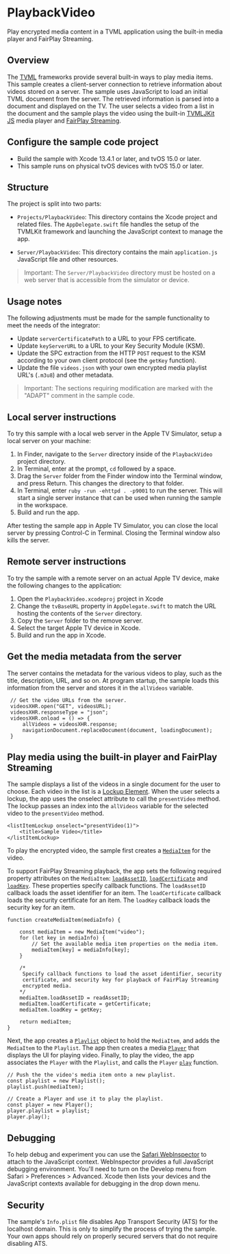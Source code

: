 # PlaybackVideo

Play encrypted media content in a TVML application using the built-in media player and FairPlay Streaming.

## Overview

The [TVML](https://developer.apple.com/documentation/TVML) frameworks provide several built-in ways to play media items. This sample creates a client-server connection to retrieve information about videos stored on a server. The sample uses JavaScript to load an initial TVML document from the server. The retrieved information is parsed into a document and displayed on the TV. The user selects a video from a list in the document and the sample plays the video using the built-in [TVMLJKit JS](https://developer.apple.com/documentation/tvmljs) media player and [FairPlay Streaming](https://developer.apple.com/streaming/fps/).

## Configure the sample code project

* Build the sample with Xcode 13.4.1 or later, and tvOS 15.0 or later.
* This sample runs on physical tvOS devices with tvOS 15.0 or later.

## Structure

The project is split into two parts:

- `Projects/PlaybackVideo`: This directory contains the Xcode project and related files. The `AppDelegate.swift` file handles the setup of the TVMLKit framework and launching the JavaScript context to manage the app.

- `Server/PlaybackVideo`: This directory contains the main `application.js` JavaScript file and other resources. 

> Important: The `Server/PlaybackVideo` directory must be hosted on a web server that is accessible from the simulator or device.

## Usage notes

The following adjustments must be made for the sample functionality to meet the needs of the integrator:
 
- Update `serverCertificatePath` to a URL to your FPS certificate.
- Update `keyServerURL` to a URL to your Key Security Module (KSM).
- Update the SPC extraction from the HTTP `POST` request to the KSM according to your own client protocol (see the `getKey` function).
- Update the file `videos.json` with your own encrypted media playlist URL's (`.m3u8`) and other metadata.

> Important: The sections requiring modification are marked with the "ADAPT" comment in the sample code.
 
## Local server instructions

To try this sample with a local web server in the Apple TV Simulator, setup a local server on your machine:

1. In Finder, navigate to the `Server` directory inside of the `PlaybackVideo` project directory.
2. In Terminal, enter at the prompt, `cd` followed by a space.
3. Drag the `Server` folder from the Finder window into the Terminal window, and press Return. This changes the directory to that folder.
4. In Terminal, enter `ruby -run -ehttpd . -p9001` to run the server. This will start a single server instance that can be used when running the sample in the workspace.
5. Build and run the app.

After testing the sample app in Apple TV Simulator, you can close the local server by pressing Control-C in Terminal. Closing the Terminal window also kills the server.

## Remote server instructions

To try the sample with a remote server on an actual Apple TV device, make the following changes to the application:

1. Open the `PlaybackVideo.xcodeproj` project in Xcode
2. Change the `tvBaseURL` property in `AppDelegate.swift` to match the URL hosting the contents of the `Server` directory.
3. Copy the `Server` folder to the remove server.
4. Select the target Apple TV device in Xcode.
5. Build and run the app in Xcode.

## Get the media metadata from the server

The server contains the metadata for the various videos to play, such as the title, description, URL, and so on. At program startup, the sample loads this information from the server and stores it in the `allVideos` variable.

```
 // Get the video URLs from the server.
 videosXHR.open("GET", videosURL);
 videosXHR.responseType = "json";
 videosXHR.onload = () => {
     allVideos = videosXHR.response;
     navigationDocument.replaceDocument(document, loadingDocument);
 }
```

## Play media using the built-in player and FairPlay Streaming

The sample displays a list of the videos in a single document for the user to choose. Each video in the list is a [Lockup Element](https://developer.apple.com/documentation/tvml/lockup-elements). When the user selects a lockup, the app uses the onselect attribute to call the `presentVideo` method. The lockup passes an index into the `allVideos` variable for the selected video to the `presentVideo` method.

```
<listItemLockup onselect="presentVideo(1)">
    <title>Sample Video</title>
</listItemLockup>

```

To play the encrypted video, the sample first creates a [`MediaItem`][MediaItemLink] for the video. 

To support FairPlay Streaming playback, the app sets the following required property attributes on the `MediaItem`: [`loadAssetID`](https://developer.apple.com/documentation/tvmljs/mediaitem/1627392-loadassetid), [`loadCertificate`](https://developer.apple.com/documentation/tvmljs/mediaitem/1627435-loadcertificate) and [`loadKey`](https://developer.apple.com/documentation/tvmljs/mediaitem/1627379-loadkey). These properties specify callback functions. 
The `loadAssetID` callback loads the asset identifier for an item. The `loadCertificate` callback loads the security certificate for an item. The `loadKey` callback loads the security key for an item. 

```
function createMediaItem(mediaInfo) {
    
    const mediaItem = new MediaItem("video");
    for (let key in mediaInfo) {
        // Set the available media item properties on the media item.
        mediaItem[key] = mediaInfo[key];
    }
    
    /*
     Specify callback functions to load the asset identifier, security
     certificate, and security key for playback of FairPlay Streaming
     encrypted media.
    */
    mediaItem.loadAssetID = readAssetID;
    mediaItem.loadCertificate = getCertificate;
    mediaItem.loadKey = getKey;

    return mediaItem;
}
```

Next, the app creates a [`Playlist`][PlaylistLink] object to hold the `MediaItem`, and adds the `MediaItem` to the `Playlist`. The app then creates a media [`Player`][PlayerLink] that displays the UI for playing video. Finally, to play the video, the app associates the `Player` with the `Playlist`, and calls the `Player` [`play`](https://developer.apple.com/documentation/tvmljs/player/1627432-play) function.

```
// Push the the video's media item onto a new playlist.
const playlist = new Playlist();
playlist.push(mediaItem);

// Create a Player and use it to play the playlist.
const player = new Player();
player.playlist = playlist;
player.play();

```

## Debugging

To help debug and experiment you can use the [Safari WebInspector](https://developer.apple.com/safari/tools/) to attach to the JavaScript context. WebInspector provides a full JavaScript debugging environment. You'll need to turn on the Develop menu from Safari > Preferences > Advanced. Xcode then lists your devices and the JavaScript contexts available for debugging in the drop down menu.

## Security

The sample's `Info.plist` file disables App Transport Security (ATS) for the localhost domain. This is only to simplify the process of trying the sample. Your own apps should rely on properly secured servers that do not require disabling ATS.

[MediaItemLink]:https://developer.apple.com/documentation/tvmljs/mediaitem
[PlaylistLink]:https://developer.apple.com/documentation/tvmljs/playlist
[PlayerLink]:https://developer.apple.com/documentation/tvmljs/player
